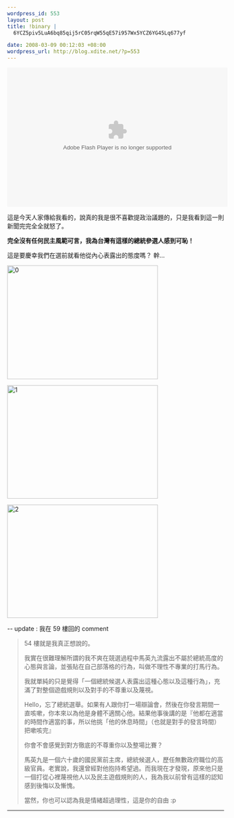 ```yaml
--- 
wordpress_id: 553
layout: post
title: !binary |
  6YCZ5piv5LuA6bq85qij5rC05rqW55qE57i957Wx5YCZ6YG45Lq677yf

date: 2008-03-09 00:12:03 +08:00
wordpress_url: http://blog.xdite.net/?p=553
---
```

<object width="512" height="323"><param name="movie" value="http://d.yimg.com/static.video.yahoo.com/yep/YV_YEP.swf?ver=2.0.45" /><param name="allowFullScreen" value="true" /><param name="flashVars" value="id=6863345&vid=2169047&lang=en-US&intl=us&thumbUrl=http://us.i1.yimg.com/us.yimg.com/p/i/bcst/videosearch/2226/60142346.jpeg" /><embed src="http://d.yimg.com/static.video.yahoo.com/yep/YV_YEP.swf?ver=2.0.45" type="application/x-shockwave-flash" width="512" height="323" allowFullScreen="true" flashVars="id=6863345&vid=2169047&lang=en-US&intl=us&thumbUrl=http://us.i1.yimg.com/us.yimg.com/p/i/bcst/videosearch/2226/60142346.jpeg" ></embed></object>

這是今天人家傳給我看的，說真的我是很不喜歡提政治議題的，只是我看到這一則新聞完完全全就怒了。

<strong>完全沒有任何民主風範可言，我為台灣有這樣的總統參選人感到可恥！</strong>

這是要慶幸我們在選前就看他從內心表露出的態度嗎？ 幹...

<a href="http://www.flickr.com/photos/xdite/2318161637/" title="Flickr 上 xuitejoke 的未命名相片"><img src="http://farm4.static.flickr.com/3119/2318161637_07eb0c1d4c_o.jpg" width="350" height="264" alt="0" /></a>

<a href="http://www.flickr.com/photos/xdite/2318161677/" title="Flickr 上 xuitejoke 的 1"><img src="http://farm4.static.flickr.com/3135/2318161677_8d2e77ffa1_o.jpg" width="350" height="263" alt="1" /></a>

<a href="http://www.flickr.com/photos/xdite/2318970798/" title="Flickr 上 xuitejoke 的 2"><img src="http://farm4.static.flickr.com/3234/2318970798_28dfeb4fee_o.jpg" width="350" height="263" alt="2" /></a>

--
update : 我在 59 樓回的 comment


<blockquote>
54 樓就是我真正想說的。

我實在很難理解所謂的我不爽在競選過程中馬英九流露出不屬於總統高度的心態與言論，並張貼在自己部落格的行為，叫做不理性不專業的打馬行為。

我就單純的只是覺得「一個總統候選人表露出這種心態以及這種行為」，充滿了對整個遊戲規則以及對手的不尊重以及蔑視。

Hello，忘了總統選舉。如果有人跟你打一場辯論會，然後在你發言期間一直咳嗽，你本來以為他是身體不適關心他。結果他事後講的是『他都在適當的時間作適當的事，所以他挑「他的休息時間」（也就是對手的發言時間）把嗽咳完』

你會不會感覺到對方徹底的不尊重你以及整場比賽？

馬英九是一個六十歲的國民黨前主席，總統候選人，歷任無數政府職位的高級官員。老實說，我還曾經對他抱持希望過。而我現在才發現，原來他只是一個打從心裡蔑視他人以及民主遊戲規則的人，我為我以前曾有這樣的認知感到後悔以及慚愧。


當然，你也可以認為我是情緒超過理性，這是你的自由 :p</blockquote>



---


